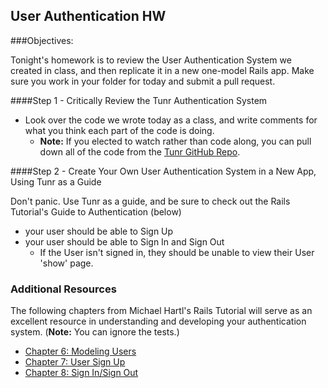## User Authentication HW
###Objectives:

Tonight's homework is to review the User Authentication System we created in class, and then replicate it in a new one-model Rails app. Make sure you work in your folder for today and submit a pull request.

####Step 1 - Critically Review the Tunr Authentication System
- Look over the code we wrote today as a class, and write comments for what you think each part of the code is doing. 
  - __Note:__ If you elected to watch rather than code along, you can pull down all of the code from the [Tunr GitHub Repo](https://github.com/peterylai/Tunr).

####Step 2 - Create Your Own User Authentication System in a New App, Using Tunr as a Guide

Don't panic. Use Tunr as a guide, and be sure to check out the Rails Tutorial's Guide to Authentication (below)

- your user should be able to Sign Up
- your user should be able to Sign In and Sign Out
  - If the User isn't signed in, they should be unable to view their User 'show' page.


### Additional Resources

The following chapters from Michael Hartl's Rails Tutorial will serve as an excellent resource in understanding and developing your authentication system. (__Note:__ You can ignore the tests.)
- [Chapter 6: Modeling Users](http://www.railstutorial.org/book/modeling_users)
- [Chapter 7: User Sign Up](http://www.railstutorial.org/book/sign_up)
- [Chapter 8: Sign In/Sign Out](http://www.railstutorial.org/book/sign_in_out)





